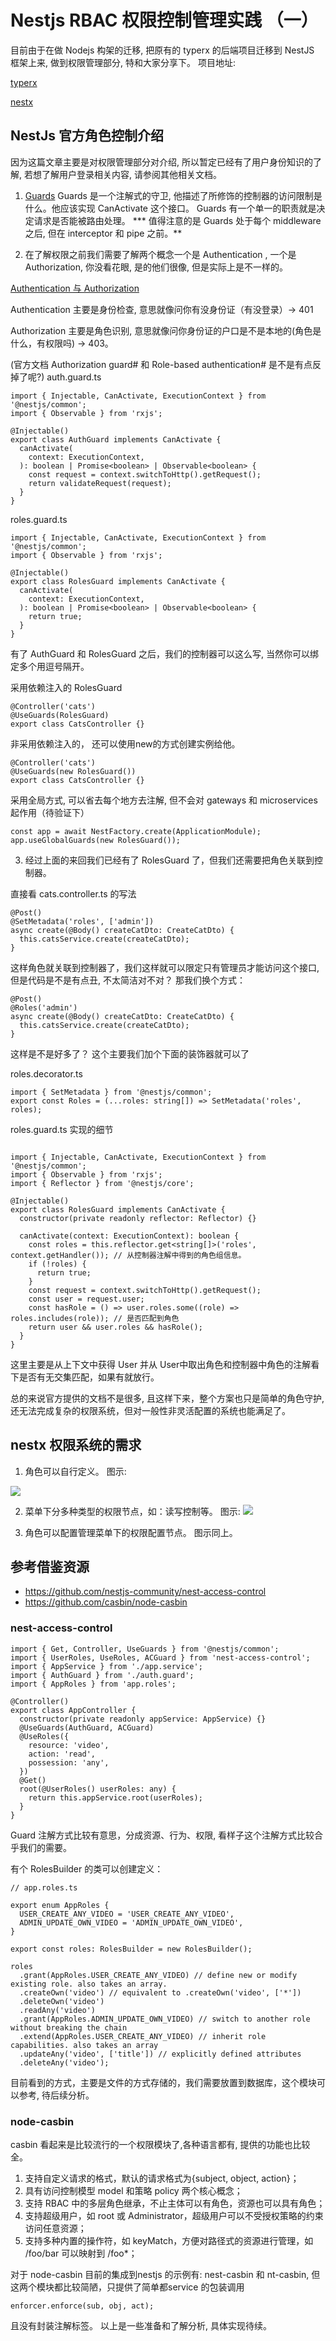 # Nestjs RBAC 权限控制管理实践 （一）

目前由于在做 Nodejs 构架的迁移, 把原有的 typerx 的后端项目迁移到 NestJS 框架上来, 做到权限管理部分, 特和大家分享下。
项目地址:

[typerx](https://github.com/vellengs/typerx) 

[nestx](https://github.com/vellengs/nestx)

## NestJs 官方角色控制介绍
因为这篇文章主要是对权限管理部分对介绍, 所以暂定已经有了用户身份知识的了解, 若想了解用户登录相关内容, 请参阅其他相关文档。

1. [Guards](https://docs.nestjs.com/guards)
Guards 是一个注解式的守卫, 他描述了所修饰的控制器的访问限制是什么。他应该实现 CanActivate 这个接口。
Guards 有一个单一的职责就是决定请求是否能被路由处理。
*** 值得注意的是 Guards 处于每个 middleware 之后, 但在 interceptor 和 pipe 之前。**

2. 在了解权限之前我们需要了解两个概念一个是 Authentication , 一个是 Authorization, 你没看花眼, 是的他们很像, 但是实际上是不一样的。

  [Authentication 与 Authorization](https://stackoverflow.com/questions/6556522/authentication-versus-authorization)

  Authentication 主要是身份检查, 意思就像问你有没身份证（有没登录）-> 401 

  Authorization 主要是角色识别, 意思就像问你身份证的户口是不是本地的(角色是什么，有权限吗) -> 403。

(官方文档 Authorization guard# 和 Role-based authentication# 是不是有点反掉了呢?)
auth.guard.ts 

```
import { Injectable, CanActivate, ExecutionContext } from '@nestjs/common';
import { Observable } from 'rxjs';

@Injectable()
export class AuthGuard implements CanActivate {
  canActivate(
    context: ExecutionContext,
  ): boolean | Promise<boolean> | Observable<boolean> {
    const request = context.switchToHttp().getRequest();
    return validateRequest(request);
  }
}
```
roles.guard.ts
```
import { Injectable, CanActivate, ExecutionContext } from '@nestjs/common';
import { Observable } from 'rxjs';

@Injectable()
export class RolesGuard implements CanActivate {
  canActivate(
    context: ExecutionContext,
  ): boolean | Promise<boolean> | Observable<boolean> {
    return true;
  }
}
```

有了 AuthGuard 和 RolesGuard 之后，我们的控制器可以这么写, 当然你可以绑定多个用逗号隔开。

采用依赖注入的 RolesGuard 

```
@Controller('cats')
@UseGuards(RolesGuard)
export class CatsController {}

```
非采用依赖注入的， 还可以使用new的方式创建实例给他。
```
@Controller('cats')
@UseGuards(new RolesGuard())
export class CatsController {}
```

采用全局方式, 可以省去每个地方去注解, 但不会对 gateways 和 microservices 起作用（待验证下）

```
const app = await NestFactory.create(ApplicationModule);
app.useGlobalGuards(new RolesGuard());

```

3. 经过上面的来回我们已经有了 RolesGuard 了，但我们还需要把角色关联到控制器。

直接看  cats.controller.ts 的写法

```
@Post()
@SetMetadata('roles', ['admin'])
async create(@Body() createCatDto: CreateCatDto) {
  this.catsService.create(createCatDto);
}
```
这样角色就关联到控制器了，我们这样就可以限定只有管理员才能访问这个接口, 但是代码是不是有点丑, 不太简洁对不对？
那我们换个方式：
```
@Post()
@Roles('admin')
async create(@Body() createCatDto: CreateCatDto) {
  this.catsService.create(createCatDto);
}
```

这样是不是好多了？
这个主要我们加个下面的装饰器就可以了

roles.decorator.ts

```
import { SetMetadata } from '@nestjs/common';
export const Roles = (...roles: string[]) => SetMetadata('roles', roles);
```

roles.guard.ts 实现的细节

```

import { Injectable, CanActivate, ExecutionContext } from '@nestjs/common';
import { Observable } from 'rxjs';
import { Reflector } from '@nestjs/core';

@Injectable()
export class RolesGuard implements CanActivate {
  constructor(private readonly reflector: Reflector) {}

  canActivate(context: ExecutionContext): boolean {
    const roles = this.reflector.get<string[]>('roles', context.getHandler()); // 从控制器注解中得到的角色组信息。
    if (!roles) {
      return true;
    }
    const request = context.switchToHttp().getRequest();
    const user = request.user;
    const hasRole = () => user.roles.some((role) => roles.includes(role)); // 是否匹配到角色
    return user && user.roles && hasRole();
  }
}
```
这里主要是从上下文中获得 User 并从 User中取出角色和控制器中角色的注解看下是否有无交集匹配，如果有就放行。

总的来说官方提供的文档不是很多, 且这样下来，整个方案也只是简单的角色守护, 还无法完成复杂的权限系统，但对一般性非灵活配置的系统也能满足了。

## nestx 权限系统的需求

1. 角色可以自行定义。
   图示:
 
 ![](https://user-gold-cdn.xitu.io/2019/4/17/16a295ee5e86ce18?w=2428&h=1084&f=jpeg&s=147720)
 
2. 菜单下分多种类型的权限节点，如：读写控制等。
   图示:
![](https://user-gold-cdn.xitu.io/2019/4/17/16a2963780f19de9?w=1816&h=1480&f=jpeg&s=152411)

3. 角色可以配置管理菜单下的权限配置节点。
   图示同上。

## 参考借鉴资源
- https://github.com/nestjs-community/nest-access-control
- https://github.com/casbin/node-casbin

### nest-access-control

```
import { Get, Controller, UseGuards } from '@nestjs/common';
import { UserRoles, UseRoles, ACGuard } from 'nest-access-control';
import { AppService } from './app.service';
import { AuthGuard } from './auth.guard';
import { AppRoles } from 'app.roles';

@Controller()
export class AppController {
  constructor(private readonly appService: AppService) {}
  @UseGuards(AuthGuard, ACGuard)
  @UseRoles({
    resource: 'video',
    action: 'read',
    possession: 'any',
  })
  @Get()
  root(@UserRoles() userRoles: any) {
    return this.appService.root(userRoles);
  }
}
```

Guard 注解方式比较有意思，分成资源、行为、权限, 看样子这个注解方式比较合乎我们的需要。

有个 RolesBuilder 的类可以创建定义：

```
// app.roles.ts

export enum AppRoles {
  USER_CREATE_ANY_VIDEO = 'USER_CREATE_ANY_VIDEO',
  ADMIN_UPDATE_OWN_VIDEO = 'ADMIN_UPDATE_OWN_VIDEO',
}

export const roles: RolesBuilder = new RolesBuilder();

roles
  .grant(AppRoles.USER_CREATE_ANY_VIDEO) // define new or modify existing role. also takes an array.
  .createOwn('video') // equivalent to .createOwn('video', ['*'])
  .deleteOwn('video')
  .readAny('video')
  .grant(AppRoles.ADMIN_UPDATE_OWN_VIDEO) // switch to another role without breaking the chain
  .extend(AppRoles.USER_CREATE_ANY_VIDEO) // inherit role capabilities. also takes an array
  .updateAny('video', ['title']) // explicitly defined attributes
  .deleteAny('video');
```
目前看到的方式，主要是文件的方式存储的，我们需要放置到数据库，这个模块可以参考, 待后续分析。

### node-casbin

casbin 看起来是比较流行的一个权限模块了,各种语言都有, 提供的功能也比较全。

1. 支持自定义请求的格式，默认的请求格式为{subject, object, action}；
2. 具有访问控制模型 model 和策略 policy 两个核心概念；
3. 支持 RBAC 中的多层角色继承，不止主体可以有角色，资源也可以具有角色；
4. 支持超级用户，如 root 或 Administrator，超级用户可以不受授权策略的约束访问任意资源；
5. 支持多种内置的操作符，如 keyMatch，方便对路径式的资源进行管理，如 /foo/bar 可以映射到 /foo*；

对于 node-casbin 目前的集成到nestjs 的示例有: nest-casbin 和 nt-casbin, 但这两个模块都比较简陋，只提供了简单都service 的包装调用 
```
enforcer.enforce(sub, obj, act);
```
且没有封装注解标签。
以上是一些准备和了解分析, 具体实现待续。